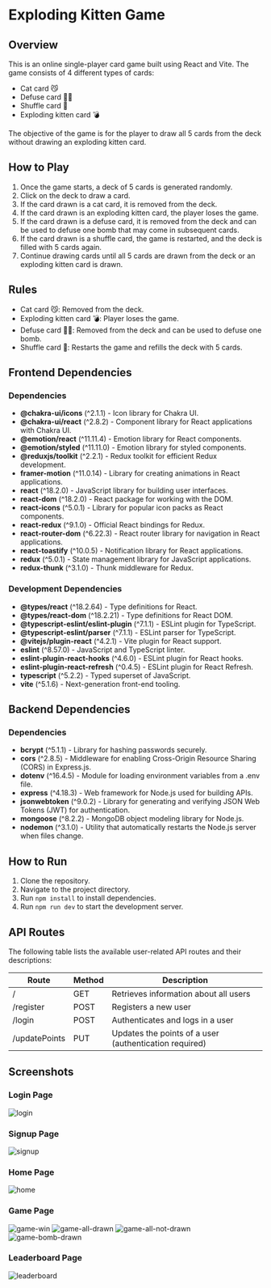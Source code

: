 # Exploding Kitten Game

## Overview
This is an online single-player card game built using React and Vite. The game consists of 4 different types of cards:

- Cat card 😼
- Defuse card 🙅‍♂️
- Shuffle card 🔀
- Exploding kitten card 💣

The objective of the game is for the player to draw all 5 cards from the deck without drawing an exploding kitten card. 

## How to Play
1. Once the game starts, a deck of 5 cards is generated randomly.
2. Click on the deck to draw a card.
3. If the card drawn is a cat card, it is removed from the deck.
4. If the card drawn is an exploding kitten card, the player loses the game.
5. If the card drawn is a defuse card, it is removed from the deck and can be used to defuse one bomb that may come in subsequent cards.
6. If the card drawn is a shuffle card, the game is restarted, and the deck is filled with 5 cards again.
7. Continue drawing cards until all 5 cards are drawn from the deck or an exploding kitten card is drawn.

## Rules
- Cat card 😼: Removed from the deck.
- Exploding kitten card 💣: Player loses the game.
- Defuse card 🙅‍♂️: Removed from the deck and can be used to defuse one bomb.
- Shuffle card 🔀: Restarts the game and refills the deck with 5 cards.

## Frontend Dependencies

### Dependencies

- **@chakra-ui/icons** (^2.1.1) - Icon library for Chakra UI.
- **@chakra-ui/react** (^2.8.2) - Component library for React applications with Chakra UI.
- **@emotion/react** (^11.11.4) - Emotion library for React components.
- **@emotion/styled** (^11.11.0) - Emotion library for styled components.
- **@reduxjs/toolkit** (^2.2.1) - Redux toolkit for efficient Redux development.
- **framer-motion** (^11.0.14) - Library for creating animations in React applications.
- **react** (^18.2.0) - JavaScript library for building user interfaces.
- **react-dom** (^18.2.0) - React package for working with the DOM.
- **react-icons** (^5.0.1) - Library for popular icon packs as React components.
- **react-redux** (^9.1.0) - Official React bindings for Redux.
- **react-router-dom** (^6.22.3) - React router library for navigation in React applications.
- **react-toastify** (^10.0.5) - Notification library for React applications.
- **redux** (^5.0.1) - State management library for JavaScript applications.
- **redux-thunk** (^3.1.0) - Thunk middleware for Redux.

### Development Dependencies

- **@types/react** (^18.2.64) - Type definitions for React.
- **@types/react-dom** (^18.2.21) - Type definitions for React DOM.
- **@typescript-eslint/eslint-plugin** (^7.1.1) - ESLint plugin for TypeScript.
- **@typescript-eslint/parser** (^7.1.1) - ESLint parser for TypeScript.
- **@vitejs/plugin-react** (^4.2.1) - Vite plugin for React support.
- **eslint** (^8.57.0) - JavaScript and TypeScript linter.
- **eslint-plugin-react-hooks** (^4.6.0) - ESLint plugin for React hooks.
- **eslint-plugin-react-refresh** (^0.4.5) - ESLint plugin for React Refresh.
- **typescript** (^5.2.2) - Typed superset of JavaScript.
- **vite** (^5.1.6) - Next-generation front-end tooling.

## Backend Dependencies

### Dependencies

- **bcrypt** (^5.1.1) - Library for hashing passwords securely.
- **cors** (^2.8.5) - Middleware for enabling Cross-Origin Resource Sharing (CORS) in Express.js.
- **dotenv** (^16.4.5) - Module for loading environment variables from a .env file.
- **express** (^4.18.3) - Web framework for Node.js used for building APIs.
- **jsonwebtoken** (^9.0.2) - Library for generating and verifying JSON Web Tokens (JWT) for authentication.
- **mongoose** (^8.2.2) - MongoDB object modeling library for Node.js.
- **nodemon** (^3.1.0) - Utility that automatically restarts the Node.js server when files change.

## How to Run
1. Clone the repository.
2. Navigate to the project directory.
3. Run `npm install` to install dependencies.
4. Run `npm run dev` to start the development server.

## API Routes

The following table lists the available user-related API routes and their descriptions:

| Route             | Method | Description                                          |
|-------------------|--------|------------------------------------------------------|
| /                 | GET    | Retrieves information about all users                |
| /register         | POST   | Registers a new user                                 |
| /login            | POST   | Authenticates and logs in a user                     |
| /updatePoints     | PUT    | Updates the points of a user (authentication required)|

## Screenshots
### Login Page
![login](https://github.com/SumitPokhriyal5/exploding-kitten-game/assets/112632728/474da5ea-f3f7-43f0-91e9-0e805b4b8498)

### Signup Page
![signup](https://github.com/SumitPokhriyal5/exploding-kitten-game/assets/112632728/ae87c8de-ffb8-4f83-b8e0-d9dc4c9d9ab3)

### Home Page
![home](https://github.com/SumitPokhriyal5/exploding-kitten-game/assets/112632728/61c6c558-3f68-40b3-bf36-5b10e1ceea4e)

### Game Page
![game-win](https://github.com/SumitPokhriyal5/exploding-kitten-game/assets/112632728/fcb2ab7f-9aff-4f38-a6c2-e8844a1840c6)
![game-all-drawn](https://github.com/SumitPokhriyal5/exploding-kitten-game/assets/112632728/92a1ac06-06b4-4b05-989c-5c9101bc9a5e)
![game-all-not-drawn](https://github.com/SumitPokhriyal5/exploding-kitten-game/assets/112632728/c8ec3101-2827-4702-a15d-72e0fbfa3ec6)
![game-bomb-drawn](https://github.com/SumitPokhriyal5/exploding-kitten-game/assets/112632728/482e7966-2f55-429c-b267-e6c8abf6b767)

### Leaderboard Page
![leaderboard](https://github.com/SumitPokhriyal5/exploding-kitten-game/assets/112632728/a2c1b70c-54cb-4f92-922d-ba39df9e3026)


